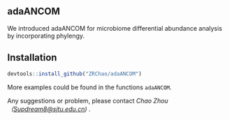 ## adaANCOM

We introduced adaANCOM for microbiome differential abundance analysis by incorporating phylengy.

## Installation

```R
devtools::install_github("ZRChao/adaANCOM")  
```

More examples could be found in the functions ```adaANCOM```. 

Any suggestions or problem, please contact _Chao Zhou（Supdream8@sjtu.edu.cn)_ .

